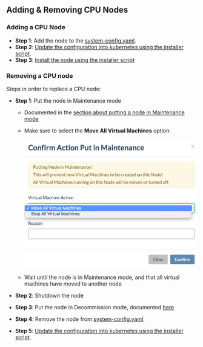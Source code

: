 ## Adding & Removing CPU Nodes

### Adding a CPU Node

- **Step 1**: Add the node to the [system-config.yaml](../../Installation/System-config.md).
- **Step 2**: [Update the configuration into kubernetes using the installer script](../../Installation/Installer-script.md#cluster-writeconfig).
- **Step 3**: [Install the node using the installer script](../../Installation/Installer-script.md#cluster-writeconfig#node)

### Removing a CPU node

Steps in order to replace a CPU node:

- **Step 1**: Put the node in Maintenance mode
  - Documented in the [section about putting a node in Maintenance mode](../../Sysadmin/Maintenance/putting_node_in_maintenance_mode.md)
  - Make sure to select the **Move All Virtual Machines** option:

    ![](confirm.png)

  - Wait until the node is in Maintenance mode, and that all virtual machines have moved to another node

- **Step 2**: Shutdown the node
- **Step 3**: Put the node in Decommission mode, documented [here](../../Sysadmin/Decommission/decommission_node.md)
- **Step 4**: Remove the node from [system-config.yaml](../../Installation/System-config.md).
- **Step 5**: [Update the configuration into kubernetes using the installer script](../../Installation/Installer-script.md#cluster-writeconfig).